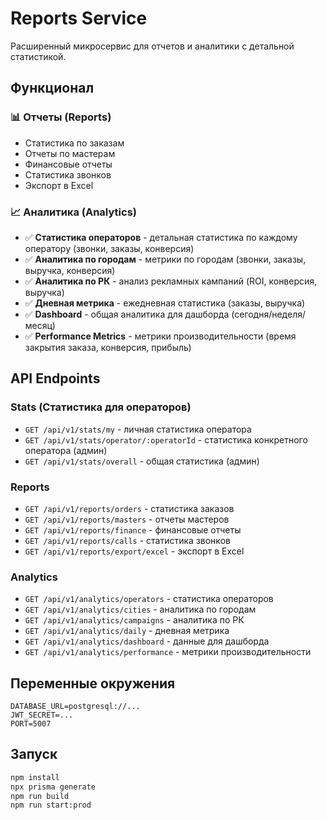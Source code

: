 # Reports Service

Расширенный микросервис для отчетов и аналитики с детальной статистикой.

## Функционал

### 📊 Отчеты (Reports)
- Статистика по заказам
- Отчеты по мастерам
- Финансовые отчеты
- Статистика звонков
- Экспорт в Excel

### 📈 Аналитика (Analytics)
- ✅ **Статистика операторов** - детальная статистика по каждому оператору (звонки, заказы, конверсия)
- ✅ **Аналитика по городам** - метрики по городам (звонки, заказы, выручка, конверсия)
- ✅ **Аналитика по РК** - анализ рекламных кампаний (ROI, конверсия, выручка)
- ✅ **Дневная метрика** - ежедневная статистика (заказы, выручка)
- ✅ **Dashboard** - общая аналитика для дашборда (сегодня/неделя/месяц)
- ✅ **Performance Metrics** - метрики производительности (время закрытия заказа, конверсия, прибыль)

## API Endpoints

### Stats (Статистика для операторов)
- `GET /api/v1/stats/my` - личная статистика оператора
- `GET /api/v1/stats/operator/:operatorId` - статистика конкретного оператора (админ)
- `GET /api/v1/stats/overall` - общая статистика (админ)

### Reports
- `GET /api/v1/reports/orders` - статистика заказов
- `GET /api/v1/reports/masters` - отчеты мастеров
- `GET /api/v1/reports/finance` - финансовые отчеты
- `GET /api/v1/reports/calls` - статистика звонков
- `GET /api/v1/reports/export/excel` - экспорт в Excel

### Analytics
- `GET /api/v1/analytics/operators` - статистика операторов
- `GET /api/v1/analytics/cities` - аналитика по городам
- `GET /api/v1/analytics/campaigns` - аналитика по РК
- `GET /api/v1/analytics/daily` - дневная метрика
- `GET /api/v1/analytics/dashboard` - данные для дашборда
- `GET /api/v1/analytics/performance` - метрики производительности

## Переменные окружения

```env
DATABASE_URL=postgresql://...
JWT_SECRET=...
PORT=5007
```

## Запуск

```bash
npm install
npx prisma generate
npm run build
npm run start:prod
```



